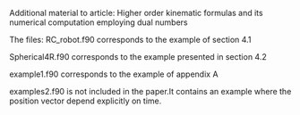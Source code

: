 Additional material to article: Higher order
kinematic formulas and its numerical computation employing dual
numbers

The files:
RC_robot.f90 corresponds to the example of section 4.1

Spherical4R.f90 corresponds to the example presented in section 4.2

example1.f90 corresponds to the example of appendix A

examples2.f90 is not included in the paper.It contains an example
where the position vector depend explicitly on time.